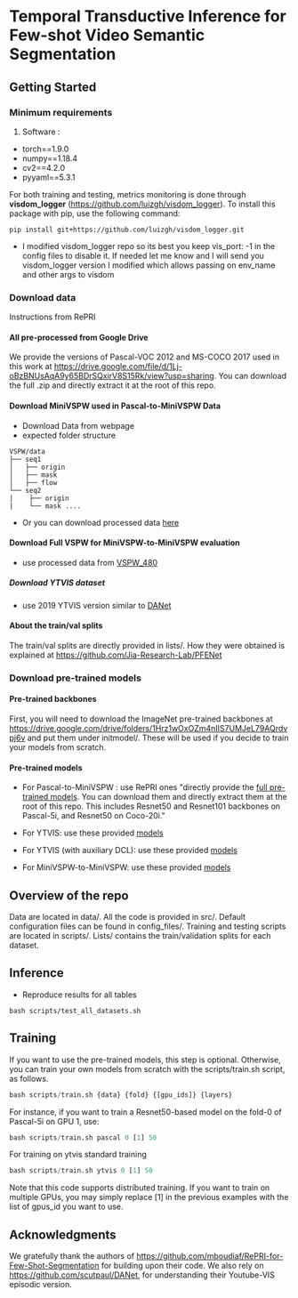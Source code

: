 # Temporal Transductive Inference for Few-shot Video Semantic Segmentation

## Getting Started

### Minimum requirements

1. Software :
+ torch==1.9.0
+ numpy==1.18.4
+ cv2==4.2.0
+ pyyaml==5.3.1

For both training and testing, metrics monitoring is done through **visdom_logger** (https://github.com/luizgh/visdom_logger). To install this package with pip, use the following command:

 ```
pip install git+https://github.com/luizgh/visdom_logger.git
 ```
* I modified visdom_logger repo so its best you keep vis_port: -1 in the config files to disable it. If needed let me know and I will send you visdom_logger version I modified which allows passing on env_name and other args to visdom

### Download data

Instructions from RePRI

#### All pre-processed from Google Drive

We provide the versions of Pascal-VOC 2012 and MS-COCO 2017 used in this work at https://drive.google.com/file/d/1Lj-oBzBNUsAqA9y65BDrSQxirV8S15Rk/view?usp=sharing. You can download the full .zip and directly extract it at the root of this repo.

#### Download MiniVSPW used in Pascal-to-MiniVSPW Data

* Download Data from webpage
* expected folder structure

```
VSPW/data
├── seq1
│   ├── origin
│   ├── mask
│   ├── flow
└── seq2
|    ├── origin
|    └── mask ....
```

* Or you can download processed data [here](https://www.dropbox.com/s/a4gqqu0w4t834p2/MiniVSPW.zip?dl=0)

#### Download Full VSPW for MiniVSPW-to-MiniVSPW evaluation
* use processed data from [VSPW_480](https://github.com/sssdddwww2/vspw_dataset_download)

##### Download YTVIS dataset
* use 2019 YTVIS version similar to [DANet](https://github.com/scutpaul/DANet)

#### About the train/val splits

The train/val splits are directly provided in lists/. How they were obtained is explained at https://github.com/Jia-Research-Lab/PFENet

### Download pre-trained models

#### Pre-trained backbones
First, you will need to download the ImageNet pre-trained backbones at https://drive.google.com/drive/folders/1Hrz1wOxOZm4nIIS7UMJeL79AQrdvpj6v and put them under initmodel/. These will be used if you decide to train your models from scratch.

#### Pre-trained models
* For Pascal-to-MiniVSPW : use RePRI ones "directly provide the [full pre-trained models](https://drive.google.com/file/d/1iuMAo5cJ27oBdyDkUI0JyGIEH60Ln2zm/view?usp=sharing). You can download them and directly extract them at the root of this repo. This includes Resnet50 and Resnet101 backbones on Pascal-5i, and Resnet50 on Coco-20i."

* For YTVIS: use these provided [models](https://www.dropbox.com/s/2q6vqnrkpjju0yc/model_ckpt_ytvis.zip?dl=0)
* For YTVIS (with auxiliary DCL): use these provided [models](https://www.dropbox.com/s/qynq5lot2696ogm/model_ckpt_dcl.zip?dl=0)
* For MiniVSPW-to-MiniVSPW: use these provided [models]()

## Overview of the repo

Data are located in data/. All the code is provided in src/. Default configuration files can be found in config_files/. Training and testing scripts are located in scripts/. Lists/ contains the train/validation splits for each dataset.

## Inference
* Reproduce results for all tables
```
bash scripts/test_all_datasets.sh
```
## Training

If you want to use the pre-trained models, this step is optional. Otherwise, you can train your own models from scratch with the scripts/train.sh script, as follows.

```python
bash scripts/train.sh {data} {fold} {[gpu_ids]} {layers}
```
For instance, if you want to train a Resnet50-based model on the fold-0 of Pascal-5i on GPU 1, use:
```python
bash scripts/train.sh pascal 0 [1] 50
```

For training on ytvis standard training
```python
bash scripts/train.sh ytvis 0 [1] 50
```

Note that this code supports distributed training. If you want to train on multiple GPUs, you may simply replace [1] in the previous examples with the list of gpus_id you want to use.


## Acknowledgments

We gratefully thank the authors of https://github.com/mboudiaf/RePRI-for-Few-Shot-Segmentation for building upon their code.
We also rely on https://github.com/scutpaul/DANet, for understanding their Youtube-VIS episodic version.
